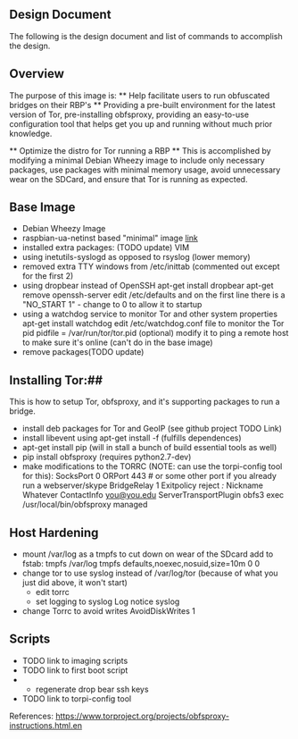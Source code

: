 ## Design Document ##
The following is the design document and list of commands to accomplish the design. 

## Overview ##
The purpose of this image is:
** Help facilitate users to run obfuscated bridges on their RBP's **
Providing a pre-built environment for the latest version of Tor, pre-installing obfsproxy, providing an easy-to-use configuration tool that helps get you up and running without much prior knowledge. 

** Optimize the distro for Tor running a RBP **
This is accomplished by modifying a minimal Debian Wheezy image to include only necessary packages, use packages with minimal memory usage, avoid unnecessary wear on the SDCard, and ensure that Tor is running as expected. 


## Base Image ##
* Debian Wheezy Image
* raspbian-ua-netinst based "minimal" image [link](https://github.com/debian-pi/raspbian-ua-netinst)
* installed extra packages: (TODO update)
     VIM
* using inetutils-syslogd as opposed to rsyslog (lower memory)
* removed extra TTY windows from /etc/inittab (commented out except for the first 2)
* using dropbear instead of OpenSSH
     apt-get install dropbear
     apt-get remove openssh-server
     edit /etc/defaults and on the first line there is a "NO_START 1" - change to 0 to allow it to startup 
* using a watchdog service to monitor Tor and other system properties
     apt-get install watchdog
     edit /etc/watchdog.conf file to monitor the Tor pid
          pidfile = /var/run/tor/tor.pid
     (optional) modify it to ping a remote host to make sure it's online (can't do in the base image)
* remove packages(TODO update)


## Installing Tor:##
This is how to setup Tor, obfsproxy, and it's supporting packages to run a bridge. 
* install deb packages for Tor and GeoIP (see github project TODO Link)
* install libevent using apt-get install -f (fulfills dependences)
* apt-get install pip (will in stall a bunch of build essential tools as well)
* pip install obfsproxy (requires python2.7-dev)
* make modifications to the TORRC (NOTE: can use the torpi-config tool for this):
    SocksPort 0
	ORPort 443 # or some other port if you already run a webserver/skype
	BridgeRelay 1
	Exitpolicy reject *:*
	Nickname Whatever
	ContactInfo you@you.edu
	ServerTransportPlugin obfs3 exec /usr/local/bin/obfsproxy managed

## Host Hardening ##
* mount /var/log as a tmpfs to cut down on wear of the SDcard
    add to fstab:
     tmpfs /var/log tmpfs defaults,noexec,nosuid,size=10m   0   0
* change tor to use syslog instead of /var/log/tor (because of what you just did above, it won't start)
     - edit torrc
     - set logging to syslog
          Log notice syslog
* change Torrc to avoid writes
     AvoidDiskWrites 1

##  Scripts ##
* TODO link to imaging scripts
* TODO link to first boot script
* * regenerate drop bear ssh keys
* TODO link to torpi-config tool

References:
https://www.torproject.org/projects/obfsproxy-instructions.html.en
